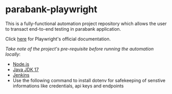 # parabank-playwright
This is a fully-functional automation project repository which allows the user to transact end-to-end testing in parabank application.

Click [here](https://playwright.dev/docs/intro) for Playwright's official documentation.

_Take note of the project's pre-requisite before running the automation locally_:

- [Node.js](https://nodejs.org/en/download)
- [Java JDK 17](https://www.oracle.com/java/technologies/javase/jdk17-archive-downloads.html)
- [Jenkins](https://www.jenkins.io/download/)
- Use the following command to install dotenv for safekeeping of senstive informations like credentials, api keys and endpoints
```cmd npm install dotenv
